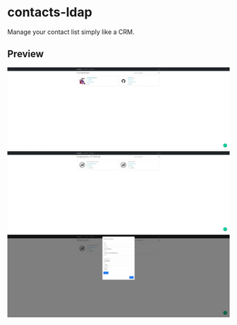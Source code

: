 # contacts-ldap

Manage your contact list simply like a CRM.

## Preview
![alt text](https://raw.githubusercontent.com/CobblePot59/contacts-ldap/main/pictures/companies.jpg)
![alt text](https://raw.githubusercontent.com/CobblePot59/contacts-ldap/main/pictures/employees.jpg)
![alt text](https://raw.githubusercontent.com/CobblePot59/contacts-ldap/main/pictures/add_employee.jpg)
